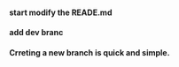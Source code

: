 #### start modify the READE.md

#### add dev branc

#### Crreting a new branch is quick and simple.

